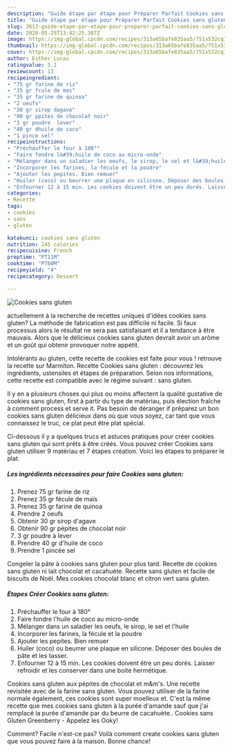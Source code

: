 ```yaml
---
description: "Guide étape par étape pour Préparer Parfait Cookies sans gluten"
title: "Guide étape par étape pour Préparer Parfait Cookies sans gluten"
slug: 3613-guide-etape-par-etape-pour-preparer-parfait-cookies-sans-gluten
date: 2020-05-25T13:42:25.387Z
image: https://img-global.cpcdn.com/recipes/313a65bafe835aa5/751x532cq70/cookies-sans-gluten-photo-principale-de-la-recette.jpg
thumbnail: https://img-global.cpcdn.com/recipes/313a65bafe835aa5/751x532cq70/cookies-sans-gluten-photo-principale-de-la-recette.jpg
cover: https://img-global.cpcdn.com/recipes/313a65bafe835aa5/751x532cq70/cookies-sans-gluten-photo-principale-de-la-recette.jpg
author: Esther Lucas
ratingvalue: 3.1
reviewcount: 13
recipeingredient:
- "75 gr farine de riz"
- "35 gr fcule de mas"
- "35 gr farine de quinoa"
- "2 oeufs"
- "30 gr sirop dagave"
- "90 gr ppites de chocolat noir"
- "3 gr poudre  lever"
- "40 gr dhuile de coco"
- "1 pince sel"
recipeinstructions:
- "Préchauffer le four à 180°"
- "Faire fondre l&#39;huile de coco au micro-onde"
- "Mélanger dans un saladier les oeufs, le sirop, le sel et l&#39;huile"
- "Incorporer les farines, la fécule et la poudre"
- "Ajouter les pepites. Bien remuer"
- "Huiler (coco) ou beurrer une plaque en silicone. Déposer des boules de pâte et les tasser."
- "Enfourner 12 à 15 min. Les cookies doivent être un peu dorés. Laisser refroidir et les conserver dans une boite hermétique."
categories:
- Recette
tags:
- cookies
- sans
- gluten

katakunci: cookies sans gluten 
nutrition: 245 calories
recipecuisine: French
preptime: "PT11M"
cooktime: "PT60M"
recipeyield: "4"
recipecategory: Dessert

---
```



![Cookies sans gluten](https://img-global.cpcdn.com/recipes/313a65bafe835aa5/751x532cq70/cookies-sans-gluten-photo-principale-de-la-recette.jpg)

actuellement à la recherche de recettes uniques d'idées cookies sans gluten? La méthode de fabrication est pas difficile ni facile. Si faux processus alors le résultat ne sera pas satisfaisant et il a tendance à être mauvais. Alors que le délicieux cookies sans gluten devrait avoir un arôme et un goût qui obtenir provoquer notre appétit.

Intolérants au gluten, cette recette de cookies est faite pour vous ! retrouve la recette sur Marmiton. Recette Cookies sans gluten : découvrez les ingrédients, ustensiles et étapes de préparation. Selon nos informations, cette recette est compatible avec le régime suivant : sans gluten.

Il y en a plusieurs choses qui plus ou moins affectent la qualité gustative de cookies sans gluten, first à partir du type de matériau, puis élection fraîche à comment process et serve it. Pas besoin de déranger if préparez un bon cookies sans gluten délicieux dans où que vous soyez, car tant que vous connaissez le truc, ce plat peut être plat spécial.


Ci-dessous il y a quelques trucs et astuces pratiques pour créer cookies sans gluten qui sont prêts à être créés. Vous pouvez créer Cookies sans gluten utiliser 9 matériau et 7 étapes création. Voici les étapes to préparer le plat.

<!--inarticleads1-->

##### Les ingrédients nécessaires pour faire Cookies sans gluten:

1. Prenez 75 gr farine de riz
1. Prenez 35 gr fécule de maïs
1. Prenez 35 gr farine de quinoa
1. Prendre 2 oeufs
1. Obtenir 30 gr sirop d&#39;agave
1. Obtenir 90 gr pépites de chocolat noir
1.  3 gr poudre à lever
1. Prendre 40 gr d&#39;huile de coco
1. Prendre 1 pincée sel


Congeler la pâte à cookies sans gluten pour plus tard. Recette de cookies sans gluten ni lait chocolat et cacahuète. Recette sans gluten et facile de biscuits de Noël. Mes cookies chocolat blanc et citron vert sans gluten. 

<!--inarticleads2-->

##### Étapes Créer Cookies sans gluten:

1. Préchauffer le four à 180°
1. Faire fondre l&#39;huile de coco au micro-onde
1. Mélanger dans un saladier les oeufs, le sirop, le sel et l&#39;huile
1. Incorporer les farines, la fécule et la poudre
1. Ajouter les pepites. Bien remuer
1. Huiler (coco) ou beurrer une plaque en silicone. Déposer des boules de pâte et les tasser.
1. Enfourner 12 à 15 min. Les cookies doivent être un peu dorés. Laisser refroidir et les conserver dans une boite hermétique.


Cookies sans gluten aux pépites de chocolat et m&amp;m&#39;s. Une recette revisitée avec de la farine sans gluten. Vous pouvez utiliser de la farine normale également, ces cookies sont super moelleux et. C&#39;est la même recette que mes cookies sans gluten à la purée d&#39;amande sauf que j&#39;ai remplacé la purée d&#39;amande par du beurre de cacahuète.. Cookies sans Gluten Greenberry - Appelez les Ooky! 


Comment? Facile n'est-ce pas? Voilà comment create cookies sans gluten que vous pouvez faire à la maison. Bonne chance!

